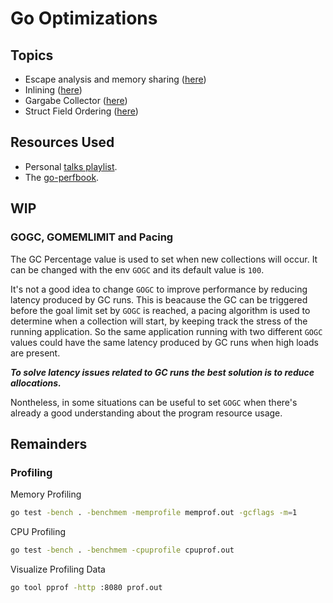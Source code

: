 # Go Optimizations

## Topics

- Escape analysis and memory sharing ([here](./escape_analysis/README.md))
- Inlining ([here](./inlining/README.md))
- Gargabe Collector ([here](./garbage_collector/README.md))
- Struct Field Ordering ([here](./struct_field_order/README.md))

## Resources Used

- Personal [talks playlist](https://www.youtube.com/playlist?list=PLoLPoXSOmC0ZgI83alrdJa0MlktMkTIiF).
- The [go-perfbook](https://github.com/dgryski/go-perfbook).

## WIP

### GOGC, GOMEMLIMIT and Pacing

The GC Percentage value is used to set when new collections will occur. It can be changed with the env `GOGC` and its default value is `100`.

It's not a good idea to change `GOGC` to improve performance by reducing latency produced by GC runs. This is beacause the GC can be triggered before the goal limit set by `GOGC` is reached, a pacing algorithm is used to determine when a collection will start, by keeping track the stress of the running application. So the same application running with two different `GOGC` values could have the same latency produced by GC runs when high loads are present. 

***To solve latency issues related to GC runs the best solution is to reduce allocations.***

Nontheless, in some situations can be useful to set `GOGC` when there's already a good understanding about the program resource usage. 

## Remainders

### Profiling

Memory Profiling

```bash
go test -bench . -benchmem -memprofile memprof.out -gcflags -m=1
```

CPU Profiling

```bash
go test -bench . -benchmem -cpuprofile cpuprof.out
```

Visualize Profiling Data

```bash
go tool pprof -http :8080 prof.out
```
